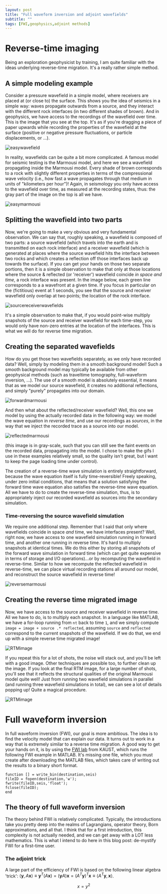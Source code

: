 ```yaml
---
layout: post
title: "Full waveform inversion and adjoint wavefields"
subtitle: ""
tags: [FWI,geophysics,adjoint methods]
---
```


# Reverse-time imaging
Being an exploration geophysicist by training, I am quite familiar with the ideas underlying reverse-time migration. It's a really rather simple method. 

## A simple modeling example
Consider a pressure wavefield in a simple model, where receivers are placed at (or close to) the surface. This shows you the idea of seismics in a simple way: waves propagate outwards from a source, and they interact with the different rock interfaces (in two different shades of brown). And in geophysics, we have access to the recordings of the wavefield over time. This is the image that you see at the top. It's as if you're dragging a piece of paper upwards while recording the properties of the wavefield at the surface (positive or negative pressure fluctuations, or particle displacements, or ...).

![easywavefield](/assets/img/easywavefield.gif)

In reality, wavefields can be quite a bit more complicated. A famous model for seismic testing is the Marmousi model, and here we see a wavefield propagating inside the Marmousi model. Every shade of brown corresponds to a rock with slightly different properties in terms of the compressional wave velocity (i.e., how fast a wave propagates through that medium in units of "kilometers per hour")! Again, in seismology you only have access to the wavefield over time, as measured at the recording states, thus: the gray part of the image on the top is all we have.

![easymarmousi](/assets/img/easymarmousi.gif)

## Splitting the wavefield into two parts
Now, we're going to make a very obvious and very fundamental observation. We can say that, roughly speaking, a wavefield is composed of two parts: a source wavefield (which travels into the earth and is transmitted on each rock interface) and a receiver wavefield (which is generated at places where the source wavefield hits the interface between two rocks and which creates a reflection off those interfaces back up towards the surface). If you can get your hands on those two separate portions, then it is a simple observation to make that only at those locations where the source & reflected (or 'receiver') wavefield coincide *in space and time*, a rock interface was present. In the image below, each green line corresponds to a a wavefront at a given time.
If you focus in particular on the (fictitious) event at 1 seconds, you see that the source and receiver wavefield only overlap at two points; the location of the rock interface.

![sourcereceiverwavefields](/assets/img/sourcereceiverwavefields.png)

It's a simple observation to make that, if you would point-wise multiply snapshots of the source and receiver wavefield for each time-step, you would only have non-zero entries at the location of the interfaces. This is what we will do for reverse time migration.

## Creating the separated wavefields
How do you get those two wavefields separately, as we only have recorded data? Well, simply by modeling them in a smooth background model! Such a smooth background model may typically be available from other geophysical methods (such as traveltime tomography, full-waveform inversion, ...). The use of a smooth model is absolutely essential, it means that as we model our source wavefield, it creates no additional reflections, and simply "purely" propagates into our domain.

![forwardmarmousi](/assets/img/forwardmarmousi.gif)

And then what about the reflected/receiver wavefield? Well, this one we model by using the actually recorded data in the following way: we model the wave equation in *reverse time*, and use our recordings as *sources*, in the way that we inject the recorded trace as a source into our model.

![reflectedmarmousi](/assets/img/reflectedmarmousi.gif)

(this image is in gray-scale, such that you can still see the faint events on the recorded data, propagating into the model. I chose to make the gifs I use in these examples relatively small, so the quality isn't great, but I want to keep the page loading time under control).

The creation of a reverse-time wave simulation is entirely straightforward, because the wave equation itself is fully time-reversible! Freely speaking, under zero initial conditions, that means that a solution satisfying the forward time wave equation also satisfies the reverse-time wave equation. All we have to do to create the reverse-time simulation, thus, is to appropriately inject our recorded wavefield as sources into the secondary simulation.

### Time-reversing the source wavefield simulation
We require one additional step. Remember that I said that only where wavefields coincide in space *and* time, we have interfaces present? Well, right now, we have access to one wavefield simulation running in forward time, and another one running in reverse time. It's hard to multiply snapshots at identical times. We do this either by storing all snapshots of the forward wave simulation in forward time (which can get quite expensive in terms of storage and I/O operations)...or by recomputing the wavefield in reverse-time. Similar to how we recompute the reflected wavefield in reverse-time, we can place virtual recording stations all around our model, and reconstruct the source wavefield in reverse time!

![reversemarmousi](/assets/img/reversemarmousi.gif)

## Creating the reverse time migrated image
Now, we have access to the source and receiver wavefield in reverse time. All we have to do, is to multiply each snapshot. In a language like MATLAB, we have a for-loop running from `nt` back to time `1`, and we simply compute `image = image + source .* reflected`, assuming `source` and `reflected` correspond to the current snapshots of the wavefield. If we do that, we end up with a simple reverse time migrated image!

![RTMimage](/assets/img/RTMimage.gif)

If you repeat this for a lot of shots, the noise will stack out, and you'll be left with a good image. Other techniques are possible too, to further clean up the image. If you look at the final RTM image, for a large number of shots, you'll see that it reflects the structural qualities of the original Marmousi model quite well! Just from running two wavefield simulations in parallel (and running three wavefield simulations in total), we can see a lot of details popping up! Quite a magical procedure.

![RTMimage](/assets/img/RTM_final.gif)



# Full waveform inversion
In full waveform inversion (FWI), our goal is more ambitious. The idea is to find the velocity model that can explain our data. It turns out to work in a way that is extremely similar to a reverse time migration. A good way to get your hands on it, is by using the [FWI lab](https://csim.kaust.edu.sa/files/ErSE328.2013/LAB/Chapter.FWIa/index.html) from KAUST, which runs the following FWI example in MATLAB. It's missing one file, which you must create after downloading the MATLAB files, which takes care of writing out the results to a binary short format.
```
function [] = write_bin(destination,seis)
fileID = fopen(destination,'w');
fwrite(fileID,seis,'float');
fclose(fileID);
end
```

## The theory of full waveform inversion
The theory behind FWI is relatively complicated. Typically, the introductions take you pretty deep into the realms of Lagrangians, operator theory, Born approximations, and all that. I think that for a first introduction, this complexity is not actually needed, and we can get away with a LOT less mathematics. This is what I intend to do here in this blog post: de-mystify FWI for a first-time user.

### The adjoint trick
A large part of the efficiency of FWI is based on the following linear algebra 'trick': $\langle\mathbf{y},A\mathbf{x}\rangle \equiv \mathbf{y}^T(A\mathbf{x})=(\mathbf{y}A)\mathbf{x}=(A^T\mathbf{y})^T\mathbf{x}\equiv \langle A^T\mathbf{y},\mathbf{x} \rangle$.








$$ x = y^2 $$

